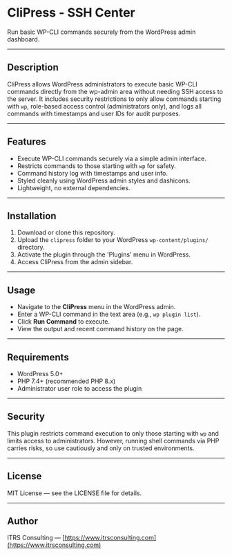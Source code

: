 # CliPress - SSH Center

Run basic WP-CLI commands securely from the WordPress admin dashboard.

---

## Description

CliPress allows WordPress administrators to execute basic WP-CLI commands directly from the wp-admin area without needing SSH access to the server. It includes security restrictions to only allow commands starting with `wp`, role-based access control (administrators only), and logs all commands with timestamps and user IDs for audit purposes.

---

## Features

- Execute WP-CLI commands securely via a simple admin interface.  
- Restricts commands to those starting with `wp` for safety.  
- Command history log with timestamps and user info.  
- Styled cleanly using WordPress admin styles and dashicons.  
- Lightweight, no external dependencies.

---

## Installation

1. Download or clone this repository.  
2. Upload the `clipress` folder to your WordPress `wp-content/plugins/` directory.  
3. Activate the plugin through the 'Plugins' menu in WordPress.  
4. Access CliPress from the admin sidebar.

---

## Usage

- Navigate to the **CliPress** menu in the WordPress admin.  
- Enter a WP-CLI command in the text area (e.g., `wp plugin list`).  
- Click **Run Command** to execute.  
- View the output and recent command history on the page.

---

## Requirements

- WordPress 5.0+  
- PHP 7.4+ (recommended PHP 8.x)  
- Administrator user role to access the plugin

---

## Security

This plugin restricts command execution to only those starting with `wp` and limits access to administrators. However, running shell commands via PHP carries risks, so use cautiously and only on trusted environments.

---

## License

MIT License — see the LICENSE file for details.

---

## Author

ITRS Consulting — [https://www.itrsconsulting.com](https://www.itrsconsulting.com)
